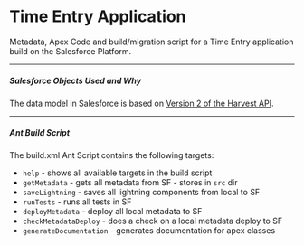 # Time Entry Application
Metadata, Apex Code and build/migration script for a Time Entry application build on the Salesforce Platform.

------
##### Salesforce Objects Used and Why
The data model in Salesforce is based on [Version 2 of the Harvest API](https://help.getharvest.com/api-v2/).

------
##### Ant Build Script
The build.xml Ant Script contains the following targets:
* `help` - shows all available targets in the build script
* `getMetadata` - gets all metadata from SF - stores in `src` dir
* `saveLightning` - saves all lightning components from local to SF
* `runTests` - runs all tests in SF
* `deployMetadata` - deploy all local metadata to SF
* `checkMetadataDeploy` - does a check on a local metadata deploy to SF
* `generateDocumentation` - generates documentation for apex classes

